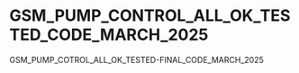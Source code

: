 # GSM_PUMP_CONTROL_ALL_OK_TESTED_CODE_MARCH_2025
GSM_PUMP_COTROL_ALL_OK_TESTED-FINAL_CODE_MARCH_2025
